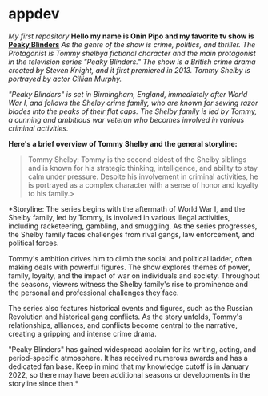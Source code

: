  # appdev
*My first repository*
**Hello my name is Onin Pipo and my favorite tv show is [Peaky Blinders](https://www.netflix.com/watch/80003008?trackId=255824129&tctx=0%2C0%2C7889f682-acba-4057-bebe-806afcb08a57-92568565%2C7889f682-acba-4057-bebe-806afcb08a57-92568565%7C2%2Cunknown%2C%2C%2C%2C%2CVideo%3A80002479%2CminiDpPlayButton)**
*As the genre of the show is crime, politics, and thriller. 
The Protagonist is Tommy shelbya fictional character and the main protagonist in the television series "Peaky Blinders." The show is a British crime drama created by Steven Knight, and it first premiered in 2013. Tommy Shelby is portrayed by actor Cillian Murphy.*

*"Peaky Blinders" is set in Birmingham, England, immediately after World War I, and follows the Shelby crime family, who are known for sewing razor blades into the peaks of their flat caps. The Shelby family is led by Tommy, a cunning and ambitious war veteran who becomes involved in various criminal activities.*

**Here's a brief overview of Tommy Shelby and the general storyline:**

>Tommy Shelby:
Tommy is the second eldest of the Shelby siblings and is known for his strategic thinking, intelligence, and ability to stay calm under pressure. Despite his involvement in criminal activities, he is portrayed as a complex character with a sense of honor and loyalty to his family.>

*Storyline:
The series begins with the aftermath of World War I, and the Shelby family, led by Tommy, is involved in various illegal activities, including racketeering, gambling, and smuggling. As the series progresses, the Shelby family faces challenges from rival gangs, law enforcement, and political forces.

Tommy's ambition drives him to climb the social and political ladder, often making deals with powerful figures. The show explores themes of power, family, loyalty, and the impact of war on individuals and society. Throughout the seasons, viewers witness the Shelby family's rise to prominence and the personal and professional challenges they face.

The series also features historical events and figures, such as the Russian Revolution and historical gang conflicts. As the story unfolds, Tommy's relationships, alliances, and conflicts become central to the narrative, creating a gripping and intense crime drama.

"Peaky Blinders" has gained widespread acclaim for its writing, acting, and period-specific atmosphere. It has received numerous awards and has a dedicated fan base. Keep in mind that my knowledge cutoff is in January 2022, so there may have been additional seasons or developments in the storyline since then.*
